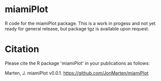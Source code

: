 # miamiPlot
R code for the miamiPlot package. This is a work in progess and not yet ready for general release, but package tgz is available upon request.

# Citation
Please cite the R package 'miamiPlot' in your publications as follows:

Marten, J. miamiPlot v0.0.1. https://github.com/JonMarten/miamiPlot




